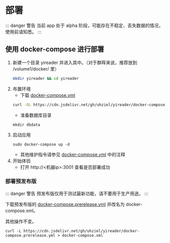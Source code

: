 # 部署

::: danger 警告
当前 app 处于 alpha 阶段，可能存在不稳定、丢失数据的情况，使用前请知悉。
:::
## 使用 docker-compose 进行部署

1. 新建一个目录 yireader 并进入其中。（对于群晖来说，推荐放到 /volume1/docker/ 里）
   ``` bash
   mkdir yireader && cd yireader
   ```
2. 布置环境
   - 下载 [docker-compose.yml](https://github.com/uhziel/yireader/blob/main/docker-compose.yml)
   ``` bash
   curl -OL https://cdn.jsdelivr.net/gh/uhziel/yireader/docker-compose.yml
   ```
   - 准备数据库目录
   ```
   mkdir dbdata
   ```
3. 启动应用
   ```
   sudo docker-compose up -d
   ```
   - 其他维护指令请参见 [docker-compose.yml](https://github.com/uhziel/yireader/blob/main/docker-compose.yml) 中的注释
4. 开始体验
   - 打开 http://<机器ip>:3001 查看是否部署成功

### 部署预发布版

::: danger 警告
预发布版仅用于测试最新功能，请不要用于生产用途。
:::

下载预发布版的 [docker-compose.prerelease.yml](https://github.com/uhziel/yireader/blob/main/docker-compose.prerelease.yml) 并改名为 docker-compose.xml。

其他操作不变。

```
curl -L https://cdn.jsdelivr.net/gh/uhziel/yireader/docker-compose.prerelease.yml > docker-compose.xml
```
